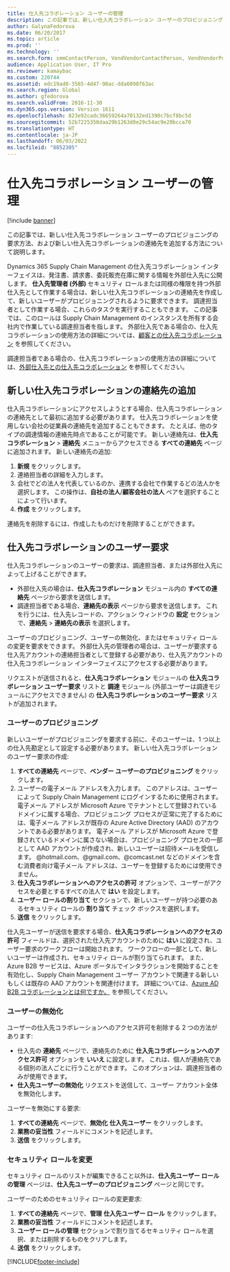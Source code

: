 ```yaml
---
title: 仕入先コラボレーション ユーザーの管理
description: この記事では、新しい仕入先コラボレーション ユーザーのプロビジョニングの要求方法、および新しい仕入先コラボレーションの連絡先を追加する方法について説明します。
author: GalynaFedorova
ms.date: 06/20/2017
ms.topic: article
ms.prod: ''
ms.technology: ''
ms.search.form: smmContactPerson, VendVendorContactPerson, VendVendorPortalUser
audience: Application User, IT Pro
ms.reviewer: kamaybac
ms.custom: 220744
ms.assetid: edc19ad0-3565-4d47-98ac-dda6098f63ac
ms.search.region: Global
ms.author: gfedorova
ms.search.validFrom: 2016-11-30
ms.dyn365.ops.version: Version 1611
ms.openlocfilehash: 823e92cadc36659264a70132ed1390c7bcf8bc5d
ms.sourcegitcommit: 52b7225350daa29b1263d8e29c54ac9e20bcca70
ms.translationtype: HT
ms.contentlocale: ja-JP
ms.lasthandoff: 06/03/2022
ms.locfileid: "8852305"
---
```

# <a name="manage-vendor-collaboration-users"></a>仕入先コラボレーション ユーザーの管理

[!include [banner](../includes/banner.md)]

この記事では、新しい仕入先コラボレーション ユーザーのプロビジョニングの要求方法、および新しい仕入先コラボレーションの連絡先を追加する方法について説明します。 

Dynamics 365 Supply Chain Management の仕入先コラボレーション インターフェイスは、発注書、請求書、委託販売在庫に関する情報を外部仕入先に公開します。 **仕入先管理者 (外部)** セキュリティ ロールまたは同様の権限を持つ外部仕入先として作業する場合は、新しい仕入先コラボレーションの連絡先を作成して、新しいユーザーがプロビジョニングされるように要求できます。 調達担当者として作業する場合、これらのタスクを実行することもできます。 この記事では、このロールは Supply Chain Management のインスタンスを所有する会社内で作業している調達担当者を指します。 外部仕入先である場合の、仕入先コラボレーションの使用方法の詳細については、[顧客との仕入先コラボレーション](vendor-collaboration-work-customers-dynamics-365-operations.md) を参照してください。  

調達担当者である場合の、仕入先コラボレーションの使用方法の詳細については、[外部仕入先との仕入先コラボレーション](vendor-collaboration-work-external-vendors.md) を参照してください。

## <a name="add-new-vendor-collaboration-contacts"></a>新しい仕入先コラボレーションの連絡先の追加
 仕入先コラボレーションにアクセスしようとする場合、仕入先コラボレーションの連絡先として最初に追加する必要があります。 仕入先コラボレーションを使用しない会社の従業員の連絡先を追加することもできます。 たとえば、他のタイプの調達情報の連絡先時点であることが可能です。 新しい連絡先は、**仕入先コラボレーション** &gt; **連絡先** メニューからアクセスできる **すべての連絡先** ページに追加されます。 新しい連絡先の追加: 

1.  **新規** をクリックします。
2.  連絡担当者の詳細を入力します。
3.  会社でどの法人を代表しているのか、連携する会社で作業するどの法人かを選択します。 この操作は、**自社の法人**/**顧客会社の法人** ペアを選択することによって行います。
4.  **作成** をクリックします。

連絡先を削除するには、作成したものだけを削除することができます。

## <a name="vendor-collaboration-user-requests"></a>仕入先コラボレーションのユーザー要求
仕入先コラボレーションのユーザーの要求は、調達担当者、または外部仕入先によって上げることができます。

-   外部仕入先の場合は、**仕入先コラボレーション** モジュール内の **すべての連絡先** ページから要求を送信します。
-   調達担当者である場合、**連絡先の表示** ページから要求を送信します。 これを行うには、仕入先レコードの、アクション ウィンドウの **設定** セクションで、**連絡先** &gt; **連絡先の表示** を選択します。

ユーザーのプロビジョニング、ユーザーの無効化、またはセキュリティ ロールの変更を要求をできます。 外部仕入先の管理者の場合は、ユーザーが要求する仕入先アカウントの連絡担当者として登録する必要があり、仕入先アカウントの仕入先コラボレーション インターフェイスにアクセスする必要があります。  

リクエストが送信されると、**仕入先コラボレーション** モジュールの **仕入先コラボレーション ユーザー要求** リストと **調達** モジュール (外部ユーザーは調達モジュールにアクセスできません) の **仕入先コラボレーションのユーザー要求** リストが追加されます。

### <a name="provision-a-user"></a>ユーザーのプロビジョニング

新しいユーザーがプロビジョニングを要求する前に、そのユーザーは、1 つ以上の仕入先勘定として設定する必要があります。 新しい仕入先コラボレーションのユーザー要求の作成:

1. **すべての連絡先** ページで、**ベンダー ユーザーのプロビジョニング** をクリックします。
2. ユーザーの電子メール アドレスを入力します。 このアドレスは、ユーザーによって Supply Chain Management にログインするために使用されます。 電子メール アドレスが Microsoft Azure でテナントとして登録されているドメインに属する場合、プロビジョニング プロセスが正常に完了するためには、電子メール アドレスが既存の Azure Active Directory (AAD) のアカウントである必要があります。 電子メール アドレスが Microsoft Azure で登録されているドメインに属さない場合は、プロビジョニング プロセスの一部として AAD アカウントが作成され、新しいユーザーは招待メールを受信します。 @hotmail.com、@gmail.com、@comcast.net などのドメインを含む消費者向け電子メール アドレスは、ユーザーを登録するためには使用できません。
3. **仕入先コラボレーションへのアクセスの許可** オプションで、ユーザーがアクセスを必要とするすべての法人で **はい** を設定します。
4. **ユーザー ロールの割り当て** セクションで、新しいユーザーが持つ必要のあるセキュリティ ロールの **割り当て** チェック ボックスを選択します。
5. **送信** をクリックします。

仕入先ユーザーが送信を要求する場合、**仕入先コラボレーションへのアクセスの許可** フィールドは、選択された仕入先アカウントのために **はい** に設定され、ユーザー要求のワークフローは開始されます。 ワークフローの一部として、新しいユーザーは作成され、セキュリティ ロールが割り当てられます。 また、Azure B2B サービスは、Azure ポータルでインタラクションを開始することを有効化し、Supply Chain Management ユーザー アカウントで関連する新しいもしくは既存の AAD アカウントを関連付けます。 詳細については、[Azure AD B2B コラボレーションとは何ですか。](/azure/active-directory/active-directory-b2b-what-is-azure-ad-b2b) を参照してください。

### <a name="inactivate-a-user"></a>ユーザーの無効化

ユーザーの仕入先コラボレーションへのアクセス許可を削除する 2 つの方法があります:

-   仕入先の **連絡先** ページで、連絡先のために **仕入先コラボレーションへのアクセス許可** オプションを **いいえ** に設定します。 これは、個人が連絡先である個別の法人ごとに行うことができます。 このオプションは、調達担当者のみが使用できます。
-   **仕入先ユーザーの無効化** リクエストを送信して、ユーザー アカウント全体を無効化します。

ユーザーを無効にする要求:

1.  **すべての連絡先** ページで、**無効化** **仕入先ユーザー** をクリックします。
2.  **業務の妥当性** フィールドにコメントを記述します。
3.  **送信** をクリックします。

### <a name="modify-security-roles"></a>セキュリティ ロールを変更

セキュリティ ロールのリストが編集できること以外は、**仕入先ユーザー ロールの管理** ページは、**仕入先ユーザーのプロビジョニング** ページと同じです。  

ユーザーのためのセキュリティ ロールの変更要求:

1.  **すべての連絡先** ページで、**管理** **仕入先ユーザー ロール** をクリックします。
2.  **業務の妥当性** フィールドにコメントを記述します。
3.  **ユーザー ロールの管理** セクションで割り当てるセキュリティ ロールを選択、または削除するものをクリアします。
4.  **送信** をクリックします。






[!INCLUDE[footer-include](../../includes/footer-banner.md)]